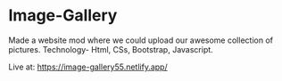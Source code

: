 # Image-Gallery
Made a website mod where we could upload our awesome collection of pictures.
Technology- Html, CSs, Bootstrap, Javascript.

Live at: https://image-gallery55.netlify.app/
